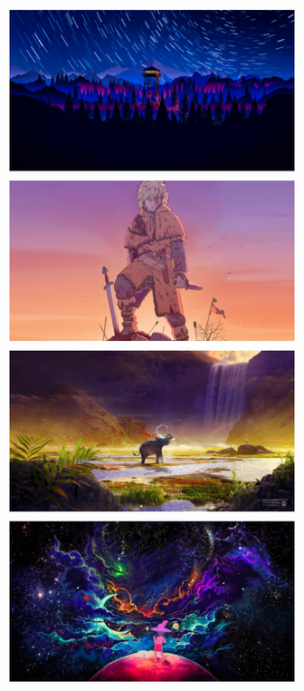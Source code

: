 ![firewatch.png](../../_resources/firewatch.png)

![thorfinn.jpg](../../_resources/thorfinn.jpg)

![RoadToShambala.jpg](../../_resources/RoadToShambala.jpg)

![the-midnight-gospel-wallpaper.jpg](../../_resources/the-midnight-gospel-wallpaper.jpg)


